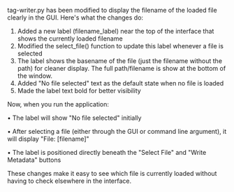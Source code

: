 tag-writer.py has been modified to display the filename of the loaded file clearly in the GUI. Here's what the changes do:

1. Added a new label (filename_label) near the top of the interface that shows the currently loaded filename
2. Modified the select_file() function to update this label whenever a file is selected
3. The label shows the basename of the file (just the filename without the path) for cleaner display.
   The full path/filename is show at the bottom of the window.
4. Added "No file selected" text as the default state when no file is loaded
5. Made the label text bold for better visibility

Now, when you run the application:

•  The label will show "No file selected" initially

•  After selecting a file (either through the GUI or command line argument), it will display "File: [filename]"

•  The label is positioned directly beneath the "Select File" and "Write Metadata" buttons

These changes make it easy to see which file is currently loaded without having to check elsewhere in the interface.


